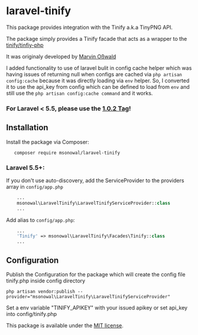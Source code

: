# laravel-tinify

This package provides integration with the Tinify a.k.a TinyPNG API.

The package simply provides a Tinify facade that acts as a wrapper to the [tinify/tinfiy-php](https://github.com/tinify/tinify-php)

It was originaly developed by [Marvin Oßwald](https://github.com/marvinosswald/laravel-tinify)

I added functionality to use of laravel bulit in config cache helper which was having issues of returning null when configs are cached via `php artisan config:cache` because it was directly loading via `env` helper.
So, I converted it to use the api_key from config which can be defined to load from `env` and still use the 
`php artisan config:cache command` and it works.

### For Laravel < 5.5, please use the [1.0.2 Tag](https://github.com/msonowal/laravel-tinify/tree/1.0.2)!

## Installation

Install the package via Composer:

```
   composer require msonowal/laravel-tinify
```

### Laravel 5.5+:

If you don't use auto-discovery, add the ServiceProvider to the providers array in ```config/app.php```


```php
    ...
    msonowal\LaravelTinify\LaravelTinifyServiceProvider::class
    ...
```

Add alias to ```config/app.php```:

```php
    ...
    'Tinify' => msonowal\LaravelTinify\Facades\Tinify::class
    ...
```

## Configuration
Publish the Configuration for the package which will create the config file tinify.php inside config directory

`php artisan vendor:publish --provider="msonowal\LaravelTinify\LaravelTinifyServiceProvider"`

Set a env variable "TINIFY_APIKEY" with your issued apikey or set api_key into config/tinify.php 

This package is available under the [MIT license](http://opensource.org/licenses/MIT).